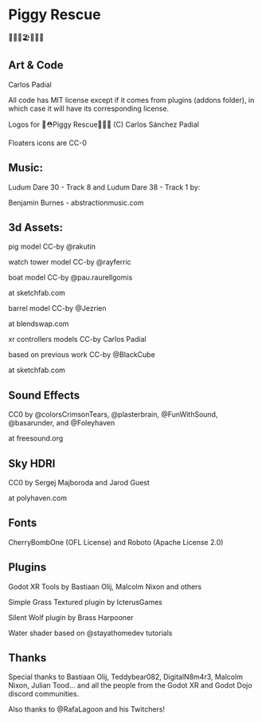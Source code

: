 # Piggy Rescue

🐽⛵🐽🏖️🐽🌊🐽

## Art & Code

Carlos Padial

All code has MIT license except if it comes from plugins (addons folder), in which case it will have its corresponding license.

Logos for 🐷⛑️Piggy Rescue🐖🐖🐖 (C) Carlos Sánchez Padial

Floaters icons are CC-0

## Music:

Ludum Dare 30 - Track 8 and  Ludum Dare 38 - Track 1  by:

Benjamin Burnes - abstractionmusic.com


## 3d Assets:

pig model CC-by @rakutin

watch tower model CC-by @rayferric

boat model CC-by @pau.raurellgomis

at sketchfab.com

barrel model CC-by @Jezrien

at blendswap.com

xr controllers models CC-by Carlos Padial

based on previous work CC-by @BlackCube

at sketchfab.com


## Sound Effects

CC0 by @colorsCrimsonTears, @plasterbrain,
@FunWithSound, @basarunder, and @Foleyhaven

at freesound.org


## Sky HDRI

CC0   by  Sergej Majboroda and Jarod Guest

at polyhaven.com

## Fonts

CherryBombOne (OFL License) and Roboto (Apache License 2.0)


## Plugins

Godot XR Tools by Bastiaan Olij, Malcolm Nixon and others

Simple Grass Textured plugin by IcterusGames

Silent Wolf plugin by Brass Harpooner

Water shader based on @stayathomedev tutorials


## Thanks

Special thanks to Bastiaan Olij, Teddybear082, 
DigitalN8m4r3, Malcolm Nixon, Julian Tood... 
and all the people from the Godot XR
and Godot Dojo discord communities.

Also thanks to @RafaLagoon
and his Twitchers!


